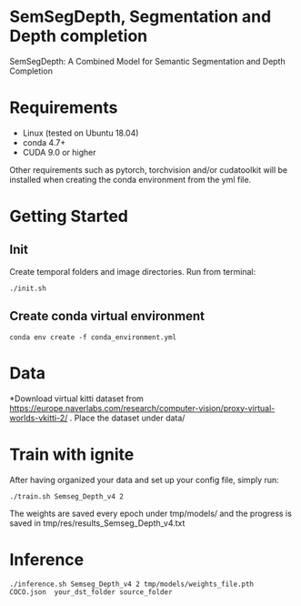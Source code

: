# SemSegDepth, Segmentation and Depth completion 
SemSegDepth: A Combined Model for Semantic Segmentation and
Depth Completion

# Requirements

* Linux (tested on Ubuntu 18.04)
* conda 4.7+
* CUDA 9.0 or higher

Other requirements such as pytorch, torchvision and/or cudatoolkit will be installed when creating the conda environment from the yml file.

# Getting Started

## Init

Create temporal folders and image directories. Run from terminal:
```
./init.sh
```

## Create conda virtual environment

```
conda env create -f conda_environment.yml
```

## 

# Data

*Download virtual kitti dataset from https://europe.naverlabs.com/research/computer-vision/proxy-virtual-worlds-vkitti-2/ . Place the dataset under data/


# Train with ignite 


After having organized your data and set up your config file, simply run:


```
./train.sh Semseg_Depth_v4 2
```


The weights are saved every epoch under tmp/models/ and the progress is saved in tmp/res/results_Semseg_Depth_v4.txt



# Inference

```
./inference.sh Semseg_Depth_v4 2 tmp/models/weights_file.pth  COCO.json  your_dst_folder source_folder
```

<!-- # Commit

To commit to this repository please follow smart commit syntax: https://support.atlassian.com/jira-software-cloud/docs/process-issues-with-smart-commits/ -->
